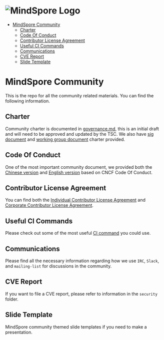 ![MindSpore Logo](MindSpore-logo.png "MindSpore logo")
============================================================

- [MindSpore Community](#mindspore-community)
    - [Charter](#charter)
    - [Code Of Conduct](#code-of-conduct)
    - [Contributor License Agreement](#contributor-license-agreement)
    - [Useful CI Commands](#useful-ci-commands)
    - [Communications](#communications)
    - [CVE Report](#cve-report)
    - [Slide Template](#slide-template)

# MindSpore Community

This is the repo for all the community related materials. You can find the
following information.

## Charter

Community charter is documented in [governance.md](governance.md), this is
an initial draft and will need to be approved and updated by the TSC. We
also have [sig document](sigs.md) and [working group document](working-groups.md)
charter provided.

## Code Of Conduct

One of the most important community document, we provided both the
[Chinese version](code-of-conduct_zh_cn.md) and [English version](code-of-conduct_en.md)
based on CNCF Code Of Conduct.

## Contributor License Agreement

You can find both the [Individual Contributor License Agreement](ICLA.md)
and [Corporate Contributor License Agreement](CCLA.pdf).

## Useful CI Commands

Please check out some of the most useful [CI command](command.md)
you could use.

## Communications

Please find all the necessary information regarding how we use `IRC`, `Slack`,
and `mailing-list` for discussions in the community.

## CVE Report

If you want to file a CVE report, please refer to information in the `security`
folder.

## Slide Template

MindSpore community themed slide templates if you need to make a presentation.
